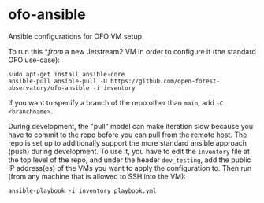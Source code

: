 # ofo-ansible
Ansible configurations for OFO VM setup

To run this **from* a new Jetstream2 VM in order to configure it (the standard OFO use-case):

```
sudo apt-get install ansible-core
ansible-pull ansible-pull -U https://github.com/open-forest-observatory/ofo-ansible -i inventory
```

If you want to specify a branch of the repo other than `main`, add `-C <branchname>`.

During development, the "pull" model can make iteration slow because you have to commit to the repo
before you can pull from the remote host. The repo is set up to additionally support the more
standard ansible approach (push) during development. To use it, you have to edit the `inventory`
file at the top level of the repo, and under the header `dev_testing`, add the public IP address(es)
of the VMs you want to apply the configuration to. Then run (from any machine that is allowed to SSH
into the VM):

```
ansible-playbook -i inventory playbook.yml
```
